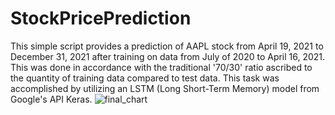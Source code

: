 # StockPricePrediction

This simple script provides a prediction of AAPL stock from April 19, 2021 to December 31, 2021 after training on data from July of 2020 to April 16, 2021. This was done in accordance with the traditional '70/30' ratio  ascribed to the quantity of training data compared to test data. 
This task was accomplished by utilizing an LSTM (Long Short-Term Memory) model from Google's API Keras. 
![final_chart](https://user-images.githubusercontent.com/111015445/190041091-5c96973c-fc7d-48af-afa0-36e85defbb80.PNG)
